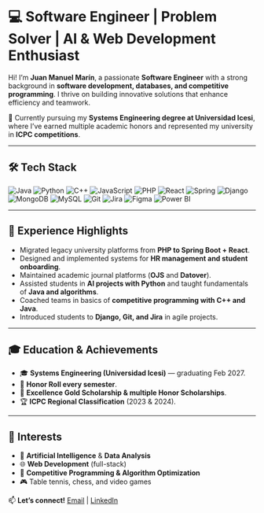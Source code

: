 # 💻 Software Engineer | Problem Solver | AI & Web Development Enthusiast  

Hi! I’m **Juan Manuel Marín**, a passionate **Software Engineer** with a strong background in **software development, databases, and competitive programming**. I thrive on building innovative solutions that enhance efficiency and teamwork.  

🌱 Currently pursuing my **Systems Engineering degree at Universidad Icesi**, where I’ve earned multiple academic honors and represented my university in **ICPC competitions**.  

---

## 🛠️ Tech Stack  

![Java](https://img.shields.io/badge/Java-ED8B00?style=for-the-badge&logo=openjdk&logoColor=white) ![Python](https://img.shields.io/badge/Python-3776AB?style=for-the-badge&logo=python&logoColor=white) ![C++](https://img.shields.io/badge/C%2B%2B-00599C?style=for-the-badge&logo=c%2B%2B&logoColor=white) ![JavaScript](https://img.shields.io/badge/javascript-%23323330.svg?style=for-the-badge&logo=javascript&logoColor=%23F7DF1E) ![PHP](https://img.shields.io/badge/PHP-777BB4?style=for-the-badge&logo=php&logoColor=white) ![React](https://img.shields.io/badge/React-20232A?style=for-the-badge&logo=react&logoColor=61DAFB) ![Spring](https://img.shields.io/badge/Spring-6DB33F?style=for-the-badge&logo=spring&logoColor=white) ![Django](https://img.shields.io/badge/Django-092E20?style=for-the-badge&logo=django&logoColor=white) ![MongoDB](https://img.shields.io/badge/MongoDB-%234ea94b.svg?style=for-the-badge&logo=mongodb&logoColor=white) ![MySQL](https://img.shields.io/badge/MySQL-00000F?style=for-the-badge&logo=mysql&logoColor=white) ![Git](https://img.shields.io/badge/Git-F05032?style=for-the-badge&logo=git&logoColor=white) ![Jira](https://img.shields.io/badge/Jira-0052CC?style=for-the-badge&logo=jira&logoColor=white) ![Figma](https://img.shields.io/badge/Figma-F24E1E?style=for-the-badge&logo=figma&logoColor=white) ![Power BI](https://img.shields.io/badge/PowerBI-F2C811?style=for-the-badge&logo=powerbi&logoColor=black)  

---

## 🚀 Experience Highlights  
- Migrated legacy university platforms from **PHP to Spring Boot + React**.  
- Designed and implemented systems for **HR management and student onboarding**.  
- Maintained academic journal platforms (**OJS** and **Datover**).  
- Assisted students in **AI projects with Python** and taught fundamentals of **Java and algorithms**.  
- Coached teams in basics of **competitive programming with C++ and Java**.  
- Introduced students to **Django, Git, and Jira** in agile projects.  

---

## 🎓 Education & Achievements  
- 🎓 **Systems Engineering (Universidad Icesi)** — graduating Feb 2027.  
- 🏅 **Honor Roll every semester**.  
- 🥇 **Excellence Gold Scholarship & multiple Honor Scholarships**.
- 🏆 **ICPC Regional Classification** (2023 & 2024).  

---

## 🎯 Interests  
- 🤖 **Artificial Intelligence** & **Data Analysis**  
- 🌐 **Web Development** (full-stack)  
- 🧩 **Competitive Programming & Algorithm Optimization**  
- 🎮 Table tennis, chess, and video games

📫 **Let’s connect!** [Email](mailto:gagigo@outlook.com) | [LinkedIn](https://www.linkedin.com/in/juan-manuel-mar%C3%ADn-angarita/)  
